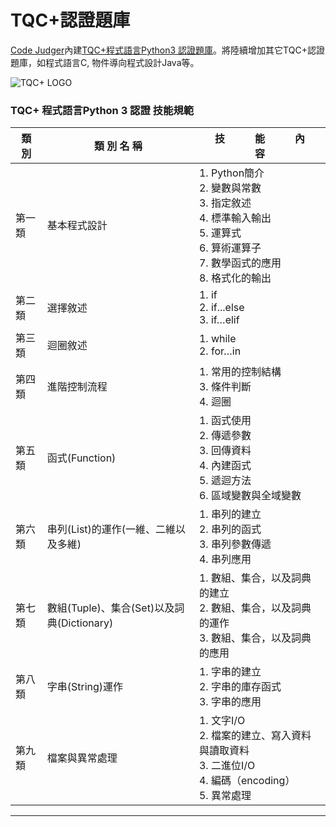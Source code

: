 # TQC+認證題庫 #

[Code Judger](http://www.codejudger.com)內建[TQC+程式語言Python3 認證題庫](http://www.tqcplus.org.tw/content_brochure_PPY.asp)。將陸續增加其它TQC+認證題庫，如程式語言C, 物件導向程式設計Java等。

<img src="https://i.imgur.com/aC9qKbf.png" title="TQC+ LOGO" alt="TQC+ LOGO" />


### TQC+ 程式語言Python 3 認證 技能規範 ###

|類 別|類 別 名 稱|技　　　能　　　內　　　容|
|-----|---------|------------------------|
|第一類|基本程式設計|1. Python簡介<br>2. 變數與常數<br>3. 指定敘述<br>4. 標準輸入輸出<br>5. 運算式<br>6. 算術運算子<br>7. 數學函式的應用<br>8. 格式化的輸出|
|第二類|選擇敘述|1. if<br>2. if...else<br>3. if…elif<br>|
|第三類|迴圈敘述|1. while<br>2. for…in<br>|
|第四類|進階控制流程|1. 常用的控制結構<br>3. 條件判斷<br>4. 迴圈<br>|
|第五類|函式(Function)|1. 函式使用<br>2. 傳遞參數<br>3. 回傳資料<br>4. 內建函式<br>5. 遞迴方法<br>6. 區域變數與全域變數<br>|
|第六類|串列(List)的運作(一維、二維以及多維)|1. 串列的建立<br>2. 串列的函式<br>3. 串列參數傳遞<br>4. 串列應用<br>|
|第七類|數組(Tuple)、集合(Set)以及詞典(Dictionary)|1. 數組、集合，以及詞典的建立<br>2. 數組、集合，以及詞典的運作<br>3. 數組、集合，以及詞典的應用<br>|
|第八類|字串(String)運作|1. 字串的建立<br>2. 字串的庫存函式<br>3. 字串的應用<br>|
|第九類|檔案與異常處理|1. 文字I/O<br>2. 檔案的建立、寫入資料與讀取資料<br>3. 二進位I/O<br>4. 編碼（encoding）<br>5. 異常處理|

---


